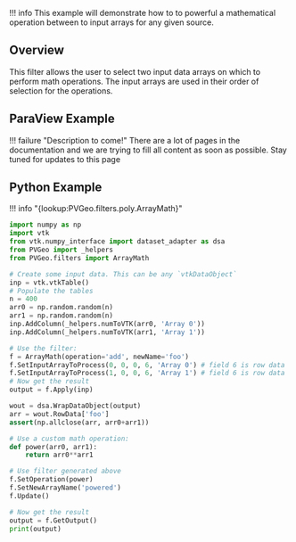 !!! info
    This example will demonstrate how to to powerful a mathematical operation between to input arrays for any given source.

## Overview

This filter allows the user to select two input data arrays on which to perform math operations. The input arrays are used in their order of selection for the operations.

## ParaView Example

!!! failure "Description to come!"
    There are a lot of pages in the documentation and we are trying to fill all content as soon as possible. Stay tuned for updates to this page


<!--- TODO --->


## Python Example

!!! info "{lookup:PVGeo.filters.poly.ArrayMath}"

```py
import numpy as np
import vtk
from vtk.numpy_interface import dataset_adapter as dsa
from PVGeo import _helpers
from PVGeo.filters import ArrayMath

# Create some input data. This can be any `vtkDataObject`
inp = vtk.vtkTable()
# Populate the tables
n = 400
arr0 = np.random.random(n)
arr1 = np.random.random(n)
inp.AddColumn(_helpers.numToVTK(arr0, 'Array 0'))
inp.AddColumn(_helpers.numToVTK(arr1, 'Array 1'))
```

```py
# Use the filter:
f = ArrayMath(operation='add', newName='foo')
f.SetInputArrayToProcess(0, 0, 0, 6, 'Array 0') # field 6 is row data
f.SetInputArrayToProcess(1, 0, 0, 6, 'Array 1') # field 6 is row data
# Now get the result
output = f.Apply(inp)

wout = dsa.WrapDataObject(output)
arr = wout.RowData['foo']
assert(np.allclose(arr, arr0+arr1))

```

```py
# Use a custom math operation:
def power(arr0, arr1):
    return arr0**arr1

# Use filter generated above
f.SetOperation(power)
f.SetNewArrayName('powered')
f.Update()

# Now get the result
output = f.GetOutput()
print(output)
```
